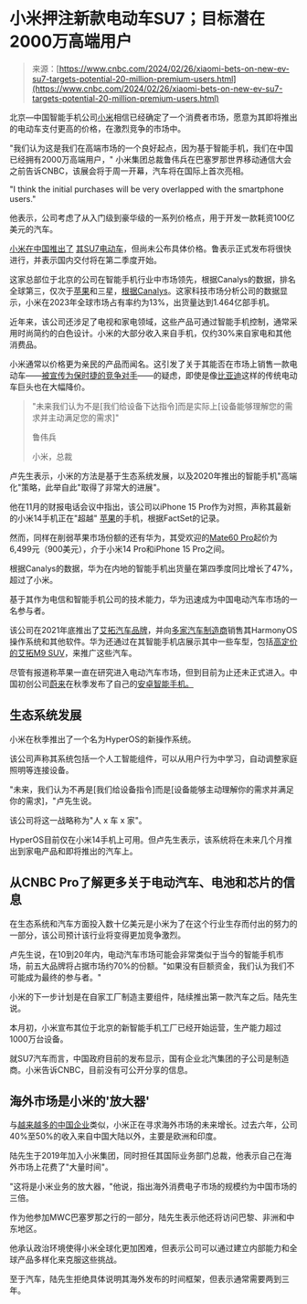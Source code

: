 <!--yml

category: 未分类

date: 2024-05-29 13:24:50

-->

# 小米押注新款电动车SU7；目标潜在2000万高端用户

> 来源：[https://www.cnbc.com/2024/02/26/xiaomi-bets-on-new-ev-su7-targets-potential-20-million-premium-users.html](https://www.cnbc.com/2024/02/26/xiaomi-bets-on-new-ev-su7-targets-potential-20-million-premium-users.html)

北京—中国智能手机公司[小米](/quotes/1810-HK/)相信已经确定了一个消费者市场，愿意为其即将推出的电动车支付更高的价格，在激烈竞争的市场中。

"我们认为这是我们在高端市场的一个良好起点，因为基于智能手机，我们在中国已经拥有2000万高端用户，" 小米集团总裁鲁伟兵在巴塞罗那世界移动通信大会之前告诉CNBC，该展会将于周一开幕，汽车将在国际上首次亮相。

"I think the initial purchases will be very overlapped with the smartphone users."

他表示，公司考虑了从入门级到豪华级的一系列价格点，用于开发一款耗资100亿美元的汽车。

[小米在中国推出了](https://www.cnbc.com/2023/12/28/chinas-xiaomi-unveils-first-ev-in-bid-to-compete-with-porsche-tesla.html#:~:text=Chinese%20smartphone%20company%20Xiaomi%20revealed,electric%20car%2C%20the%20SU7%20sedan.) [其SU7电动车](https://www.cnbc.com/2023/12/28/chinas-xiaomi-unveils-first-ev-in-bid-to-compete-with-porsche-tesla.html)，但尚未公布具体价格。鲁表示正式发布将很快进行，并表示国内交付将在第二季度开始。

这家总部位于北京的公司在智能手机行业中市场领先，根据Canalys的数据，排名全球第三，仅次于[苹果](/quotes/AAPL/)和三星，[根据Canalys](https://canalys.com/newsroom/china-smartphone-market-q4-2023?ctid=3825-448445029baba8fd08fd709b66b4e6f8)。这家科技市场分析公司的数据显示，小米在2023年全球市场占有率约为13%，出货量达到1.464亿部手机。

近年来，该公司还涉足了电视和家电领域，这些产品可通过智能手机控制，通常采用时尚简约的白色设计。小米的大部分收入来自手机，仅约30%来自家电和其他消费品。

小米通常以价格更为亲民的产品而闻名。这引发了关于其能否在市场上销售一款电动车——[被宣传为保时捷的竞争对手](https://www.cnbc.com/2023/12/28/chinas-xiaomi-unveils-first-ev-in-bid-to-compete-with-porsche-tesla.html)——的疑虑，即使是像[比亚迪](/quotes/1211-HK/)这样的传统电动车巨头也在大幅降价。

> "未来我们认为不是[我们给设备下达指令]而是实际上[设备能够理解您的需求并主动满足您的需求]"
> 
> 鲁伟兵
> 
> 小米，总裁

卢先生表示，小米的方法是基于生态系统发展，以及2020年推出的智能手机"高端化"策略，此举自此"取得了非常大的进展"。

他在11月的财报电话会议中指出，该公司以iPhone 15 Pro作为对照，声称其最新的小米14手机正在"超越" [苹果](/quotes/AAPL/)的手机，根据FactSet的记录。

然而，同样在削弱苹果市场份额的还有华为，其受欢迎的[Mate60 Pro](https://www.cnbc.com/2023/09/25/huawei-silent-on-secretive-5g-mate-60-pro-phone-at-product-launch.html)起价为6,499元（900美元），介于小米14 Pro和iPhone 15 Pro之间。

根据Canalys的数据，华为在内地的智能手机出货量在第四季度同比增长了47%，超过了小米。

基于其作为电信和智能手机公司的技术能力，华为迅速成为中国电动汽车市场的一名参与者。

该公司在2021年底推出了[艾拓汽车品牌](https://www.cnbc.com/2021/12/23/huawei-joins-chinas-electric-car-race-in-competition-with-tesla.html)，并向[多家汽车制造商](https://www.cnbc.com/2023/11/29/huawei-pushing-its-tech-into-evs-with-cars-automaker-partnerships.html)销售其HarmonyOS操作系统和其他软件。华为还通过在其智能手机店展示其中一些车型，包括[高定价的艾拓M9 SUV](https://www.cnbc.com/2024/01/24/chinas-ev-players-ramp-up-competition-with-tesla-using-new-technology.html)，来推广这些汽车。

尽管有报道称苹果一直在研究进入电动汽车市场，但到目前为止还未正式进入。中国初创公司[蔚来](/quotes/NIO/)在秋季发布了自己的[安卓智能手机。](https://www.cnbc.com/2023/09/21/chinese-electric-car-maker-nio-releases-an-android-smartphone.html)

## 生态系统发展

小米在秋季推出了一个名为HyperOS的新操作系统。

该公司声称其系统包括一个人工智能组件，可以从用户行为中学习，自动调整家庭照明等连接设备。

"未来，我们认为不再是[我们给设备指令]而是[设备能够主动理解你的需求并满足你的需求]，"卢先生说。

该公司将这一战略称为"人 x 车 x 家"。

HyperOS目前仅在小米14手机上可用。但卢先生表示，该系统将在未来几个月推出到家电产品和即将推出的汽车上。

## 从CNBC Pro了解更多关于电动汽车、电池和芯片的信息

在生态系统和汽车方面投入数十亿美元是小米为了在这个行业生存而付出的努力的一部分，该公司预计该行业将变得更加竞争激烈。

卢先生说，在10到20年内，电动汽车市场可能会非常类似于当今的智能手机市场，前五大品牌将占据市场约70%的份额。"如果没有巨额资金，我们认为我们不可能成为最终的参与者。"

小米的下一步计划是在自家工厂制造主要组件，陆续推出第一款汽车之后。陆先生说。

本月初，小米宣布其位于北京的新智能手机工厂已经开始运营，生产能力超过1000万台设备。

就SU7汽车而言，中国政府目前的发布显示，国有企业北汽集团的子公司是制造商。小米告诉CNBC，目前没有可公开分享的信息。

## 海外市场是小米的'放大器'

与[越来越多的中国企业](https://www.cnbc.com/2023/10/29/chinese-consumer-stocks-that-analysts-like-for-their-global-potential.html)类似，小米正在寻求海外市场的未来增长。过去六年，公司40%至50%的收入来自中国大陆以外，主要是欧洲和印度。

陆先生于2019年加入小米集团，同时担任其国际业务部门总裁，他表示自己在海外市场上花费了"大量时间"。

"这将是小米业务的放大器，"他说，指出海外消费电子市场的规模约为中国市场的三倍。

作为他参加MWC巴塞罗那之行的一部分，陆先生表示他还将访问巴黎、非洲和中东地区。

他承认政治环境使得小米全球化更加困难，但表示公司可以通过建立内部能力和全球产品多样化来克服这些挑战。

至于汽车，陆先生拒绝具体说明其海外发布的时间框架，但表示通常需要两到三年。

